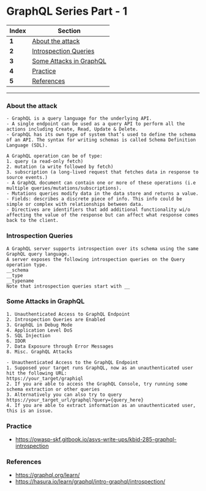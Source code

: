 # GraphQL Series Part - 1

Index | Section
--- | ---
**1** | [About the attack](#About-the-attack)
**2** | [Introspection Queries](#Introspection-Queries)
**3** | [Some Attacks in GraphQL](#Some-Attacks-in-GraphQL)
**4** | [Practice](#Practice)
**5** | [References](#References)
___

### About the attack
```
- GraphQL is a query language for the underlying API. 
- A single endpoint can be used as a query API to perform all the actions including Create, Read, Update & Delete.
- GraphQL has its own type of system that’s used to define the schema of an API. The syntax for writing schemas is called Schema Definition Language (SDL).

A GraphQL operation can be of type:
1. query (a read-only fetch)
2. mutation (a write followed by fetch)
3. subscription (a long‐lived request that fetches data in response to source events.)
- A GraphQL document can contain one or more of these operations (i.e multiple queries/mutations/subscriptions).
- Mutations queries modify data in the data store and returns a value.
- Fields: describes a discrete piece of info. This info could be simple or complex with relationships between data.
- Directives are identifiers that add additional functionality wi/o affecting the value of the response but can affect what response comes back to the client.
```

### Introspection Queries
```
A GraphQL server supports introspection over its schema using the same GraphQL query language.
A server exposes the following introspection queries on the Query operation type.
__schema
__type
__typename
Note that introspection queries start with __
```


### Some Attacks in GraphQL 
```
1. Unauthenticated Access to GraphQL Endpoint 
2. Introspection Queries are Enabled
3. GraphQL in Debug Mode
4. Application Level DoS
5. SQL Injection
6. IDOR
7. Data Exposure through Error Messages
8. Misc. GraphQL Attacks

- Unauthenticated Access to the GraphQL Endpoint
1. Supposed your target runs GraphQL, now as an unauthenticated user hit the following URL: 
https://your_target/graphiql
2. If you are able to access the GraphQL Console, try running some schema extraction or other queries
3. Alternatively you can also try to query https://your_target_url/graphql?query={query_here} 
4. If you are able to extract information as an unauthenticated user, this is an issue.
```

### Practice
- https://owasp-skf.gitbook.io/asvs-write-ups/kbid-285-graphql-introspection

### References
- https://graphql.org/learn/
- https://hasura.io/learn/graphql/intro-graphql/introspection/
